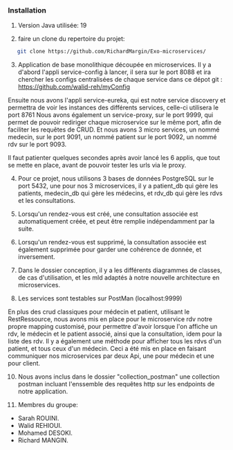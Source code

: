 ### Installation

1. Version Java utilisée: 19

2. faire un clone du repertoire du projet:

```sh
   git clone https://github.com/RichardMargin/Exo-microservices/
```

3. Application de base monolithique découpée en microservices.
   Il y a d'abord l'appli service-config à lancer, il sera sur le port 8088 et ira chercher les configs centralisées de chaque service dans ce dépot git :
   https://github.com/walid-reh/myConfig

Ensuite nous avons l'appli service-eureka, qui est notre service discovery et permettra de voir les instances des différents services, celle-ci utilisera le port 8761
Nous avons également un service-proxy, sur le port 9999, qui permet de pouvoir rediriger chaque microservice sur le même port, afin de faciliter les requêtes de CRUD.
Et nous avons 3 micro services, un nommé medecin, sur le port 9091, un nommé patient sur le port 9092, un nommé rdv sur le port 9093.

Il faut patienter quelques secondes après avoir lancé les 6 applis, que tout se mette en place, avant de pouvoir tester les urls via le proxy.

4. Pour ce projet, nous utilisons 3 bases de données PostgreSQL sur le port 5432, une pour nos 3 microservices, il y a patient_db qui gère les patients, medecin_db qui gère les médecins, et rdv_db qui gère les rdvs et les consultations.

5. Lorsqu'un rendez-vous est créé, une consultation associée est automatiquement créée, et peut être remplie indépendamment par la suite.

6. Lorsqu'un rendez-vous est supprimé, la consultation associée est également supprimée pour garder une cohérence de donnée, et inversement.

7. Dans le dossier conception, il y a les différents diagrammes de classes, de cas d'utilisation, et les mld adaptés à notre nouvelle architecture en microservices.

8. Les services sont testables sur PostMan (localhost:9999)

En plus des crud classiques pour médecin et patient, utilisant le RestRessource, nous avons mis en place pour le microservice rdv notre propre mapping customisé, pour permettre d'avoir lorsque l'on affiche un rdv, le médecin et le patient associé, ainsi que la consultation, idem pour la liste des rdv. Il y a également une méthode pour afficher tous les rdvs d'un patient, et tous ceux d'un médecin. Ceci a été mis en place en faisant communiquer nos microservices par deux Api, une pour médecin et une pour client.

10. Nous avons inclus dans le dossier "collection_postman" une collection postman incluant l'enssemble des requêtes http sur les endpoints de notre application.

11. Membres du groupe:

- Sarah ROUINI.
- Walid REHIOUI.
- Mohamed DESOKI.
- Richard MANGIN.
